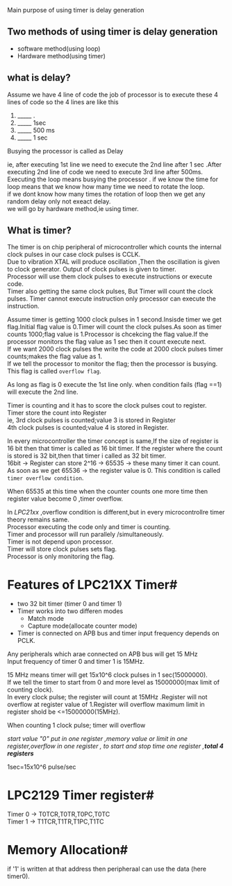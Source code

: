  Main purpose of using timer is delay generation
## Two methods of using timer is delay generation
- software method(using loop)
- Hardware method(using timer)

 ## what is delay?
 Assume we have 4 line of code the job of processor is to execute these 4 lines of code
 so the 4 lines are like this   
 1. _____ . 
 2. _____ 1sec
 3. _____ 500 ms  
 4. _____ 1 sec

Busying the processor is called as Delay  

ie, after executing 1st line we need to execute the 2nd line after 1 sec .After executing 2nd line of code we need to execute 3rd line after 500ms.  
Executing the loop means busying the processor . if we know the time for loop means that we know how many time we need to rotate the loop.  
if we dont know how many times the rotation of loop then we get any random delay only not exeact delay.  
we will go by hardware method,ie using timer.

## What is timer?

The timer is on chip peripheral of microcontroller which counts the internal clock pulses in our case clock pulses is CCLK.   
Due to vibration XTAL will produce oscillation ,Then the oscillation is given to clock generator. 
Output of clock pulses is given to timer.  
Processor will use them clock pulses to execute instructions or execute code.  
Timer also getting the same clock pulses, But Timer will count the clock pulses. Timer cannot execute instruction only processor can execute the instruction.

Assume timer is getting 1000 clock pulses in 1 second.Insisde timer we get flag.Initial flag value is 0.Timer will count the clock pulses.As soon as timer counts 1000;flag value is 1.Processor is chcekcing the flag value.If the processor monitors the flag value as 1 sec then it count execute next.  
If we want 2000 clock pulses the write the code at 2000 clock pulses timer counts;makes the flag value as 1.  
If we tell the processor to monitor the flag; then the processor is busying.  
This flag is called `overflow flag`.  

As long as flag is 0 execute the 1st line only.  when condition fails (flag ==1) will execute the 2nd line.  

Timer is counting and it has to score the clock pulses cout to register.  
Timer store the count into Register  
ie, 3rd clock pulses is counted;value 3 is stored in Register  
    4th clock pulses is counted;value 4 is stored in Register.

 In every microcontroller the timer concept is same,If the size of register is 16 bit then that timer is called as 16 bit timer. If the register where the count is stored is 32 bit,then that timer i called as 32 bit timer.  
 16bit -> Register can store 2^16 -> 65535  -> these many timer it can count.  
 As soon as we get 65536 -> the register value is 0. This condition is called `timer overflow condition`.
  
When 65535 at this time when the counter counts one more time then register value become 0 ,timer overflow.

In *LPC21xx* ,overflow condition is different,but in every microcontrollre timer theory remains same.  
Processor executing the code only and timer is counting.  
Timer and processor will run parallely /simultaneously.  
Timer is not depend upon processor.   
Timer will store clock pulses sets flag.  
Processor is only monitoring the flag.  


# Features of LPC21XX Timer#

- two 32 bit timer (timer 0 and timer 1)
- Timer works into two differen modes
  - Match mode
  - Capture mode(allocate counter mode)
- Timer is connected on APB bus and timer input frequency depends on PCLK.

Any peripherals which arae connected on APB bus will get 15 MHz  
Input frequency of timer 0 and timer 1 is 15MHz.  

15 MHz means timer will get 15x10^6 clock pulses in 1 sec(15000000).  
If we tell the timer to start from 0 and more level as 15000000(max limit of counting clock).  
In every clock pulse; the register will count at 15MHz .Register will not overflow at register value of 1.Register will overflow maximum limit in register shold be <=15000000(15MHz).  

When counting 1 clock pulse; timer will overflow  

*start value "0" put in one register ,memory value or limit in one register,overflow in one register , to start and stop time one register ,**total 4 registers***  

1sec=15x10^6 pulse/sec  

# LPC2129 Timer register#  
Timer 0 -> T0TCR,T0TR,T0PC,T0TC  
Timer 1 -> T1TCR,T1TR,T1PC,T1TC  

# Memory Allocation#

if '1' is written at that address then peripheraal can use the data (here timer0).


